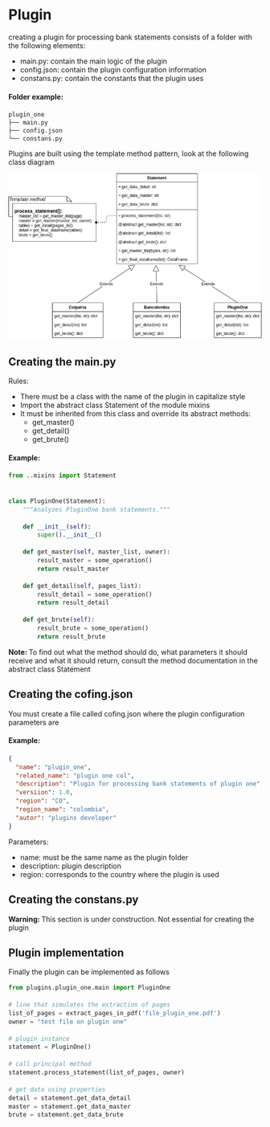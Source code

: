 # Plugin

creating a plugin for processing bank statements consists of a folder with the following elements:

- main.py: contain the main logic of the plugin
- config.json: contain the plugin configuration information
- constans.py: contain the constants that the plugin uses

#### Folder example:

    plugin_one
    ├── main.py
    ├── config.json
    └── constans.py

Plugins are built using the template method pattern, look at the following class diagram

![Class Diagram Plugin](diagram_class_plugin.png)

## Creating the main.py

Rules:

- There must be a class with the name of the plugin in capitalize style
- Import the abstract class Statement of the module mixins
- It must be inherited from this class and override its abstract methods:
    - get_master()
    - get_detail()
    - get_brute()

#### Example:

```python
from ..mixins import Statement


class PluginOne(Statement):
    """Analyzes PluginOne bank statements."""

    def __init__(self):
        super().__init__()

    def get_master(self, master_list, owner):
        result_master = some_operation()
        return result_master

    def get_detail(self, pages_list):
        result_detail = some_operation()
        return result_detail

    def get_brute(self):
        result_brute = some_operation()
        return result_brute
```

<div class="note">
    <strong>Note: </strong>
    To find out what the method should do, what parameters it should receive and what it should return, consult the method documentation in the abstract class Statement
</div>

## Creating the cofing.json

You must create a file called cofing.json where the plugin configuration parameters are

#### Example:

```json
{
  "name": "plugin_one",
  "related_name": "plugin one col",
  "description": "Plugin for processing bank statements of plugin one",
  "versiion": 1.0,
  "region": "CO",
  "region_name": "colombia",
  "autor": "plugins developer"
}
```
Parameters:

- name: must be the same name as the plugin folder
- description: plugin description
- region: corresponds to the country where the plugin is used

## Creating the constans.py

<div class="warning">
    <strong>Warning: </strong>
    This section is under construction.
    Not essential for creating the plugin
</div>

## Plugin implementation

Finally the plugin can be implemented as follows

```python
from plugins.plugin_one.main import PluginOne

# line that simulates the extraction of pages
list_of_pages = extract_pages_in_pdf('file_plugin_one.pdf')
owner = "test file on plugin one"

# plugin instance
statement = PluginOne()

# call principal method
statement.process_statement(list_of_pages, owner)

# get data using properties
detail = statement.get_data_detail
master = statement.get_data_master
brute = statement.get_data_brute
```